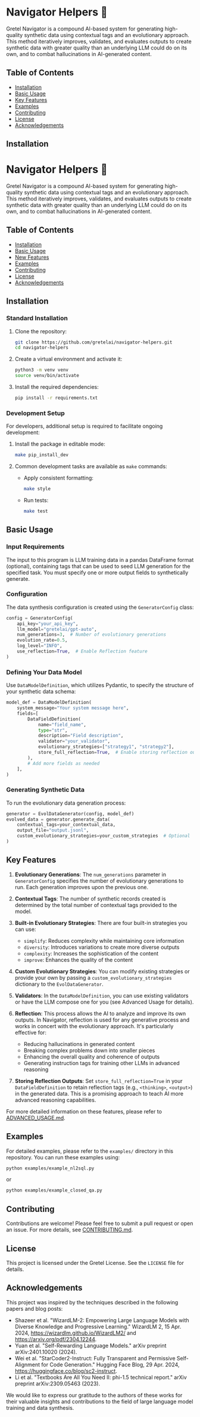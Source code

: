 # Navigator Helpers 🚀

Gretel Navigator is a compound AI-based system for generating high-quality synthetic data using contextual tags and an evolutionary approach. This method iteratively improves, validates, and evaluates outputs to create synthetic data with greater quality than an underlying LLM could do on its own, and to combat hallucinations in AI-generated content.

## Table of Contents

- [Installation](#installation)
- [Basic Usage](#basic-usage)
- [Key Features](#key-features)
- [Examples](#examples)
- [Contributing](#contributing)
- [License](#license)
- [Acknowledgements](#acknowledgements)

## Installation

# Navigator Helpers 🚀

Gretel Navigator is a compound AI-based system for generating high-quality synthetic data using contextual tags and an evolutionary approach. This method iteratively improves, validates, and evaluates outputs to create synthetic data with greater quality than an underlying LLM could do on its own, and to combat hallucinations in AI-generated content.

## Table of Contents

- [Installation](#installation)
- [Basic Usage](#basic-usage)
- [New Features](#new-features)
- [Examples](#examples)
- [Contributing](#contributing)
- [License](#license)
- [Acknowledgements](#acknowledgements)

## Installation

### Standard Installation

1. Clone the repository:
   ```bash
   git clone https://github.com/gretelai/navigator-helpers.git
   cd navigator-helpers
   ```

2. Create a virtual environment and activate it:
   ```bash
   python3 -m venv venv
   source venv/bin/activate
   ```

3. Install the required dependencies:
   ```bash
   pip install -r requirements.txt
   ```

### Development Setup

For developers, additional setup is required to facilitate ongoing development:

1. Install the package in editable mode:
   ```bash
   make pip_install_dev
   ```

2. Common development tasks are available as `make` commands:
   - Apply consistent formatting:
     ```bash
     make style
     ```
   - Run tests:
     ```bash
     make test
     ```

## Basic Usage

### Input Requirements

The input to this program is LLM training data in a pandas DataFrame format (optional), containing tags that can be used to seed LLM generation for the specified task. You must specify one or more output fields to synthetically generate.

### Configuration

The data synthesis configuration is created using the `GeneratorConfig` class:

```python
config = GeneratorConfig(
    api_key="your_api_key",
    llm_model="gretelai/gpt-auto",
    num_generations=3,  # Number of evolutionary generations
    evolution_rate=0.5,
    log_level="INFO",
    use_reflection=True,  # Enable Reflection feature
)
```

### Defining Your Data Model

Use `DataModelDefinition`, which utilizes Pydantic, to specify the structure of your synthetic data schema:

```python
model_def = DataModelDefinition(
    system_message="Your system message here",
    fields=[
        DataFieldDefinition(
            name="field_name",
            type="str",
            description="Field description",
            validator="your_validator",
            evolutionary_strategies=["strategy1", "strategy2"],
            store_full_reflection=True,  # Enable storing reflection outputs
        ),
        # Add more fields as needed
    ],
)
```

### Generating Synthetic Data

To run the evolutionary data generation process:

```python
generator = EvolDataGenerator(config, model_def)
evolved_data = generator.generate_data(
    contextual_tags=your_contextual_data,
    output_file="output.jsonl",
    custom_evolutionary_strategies=your_custom_strategies  # Optional
)
```

## Key Features

1. **Evolutionary Generations**: The `num_generations` parameter in `GeneratorConfig` specifies the number of evolutionary generations to run. Each generation improves upon the previous one.

2. **Contextual Tags**: The number of synthetic records created is determined by the total number of contextual tags provided to the model.

3. **Built-in Evolutionary Strategies**: There are four built-in strategies you can use:
   - `simplify`: Reduces complexity while maintaining core information
   - `diversity`: Introduces variations to create more diverse outputs
   - `complexity`: Increases the sophistication of the content
   - `improve`: Enhances the quality of the content

4. **Custom Evolutionary Strategies**: You can modify existing strategies or provide your own by passing a `custom_evolutionary_strategies` dictionary to the `EvolDataGenerator`.

5. **Validators**: In the `DataModelDefinition`, you can use existing validators or have the LLM compose one for you (see Advanced Usage for details).

6. **Reflection**: This process allows the AI to analyze and improve its own outputs. In Navigator, reflection is used for any generative process and works in concert with the evolutionary approach. It's particularly effective for:
   - Reducing hallucinations in generated content
   - Breaking complex problems down into smaller pieces
   - Enhancing the overall quality and coherence of outputs
   - Generating instruction tags for training other LLMs in advanced reasoning

7. **Storing Reflection Outputs**: Set `store_full_reflection=True` in your `DataFieldDefinition` to retain reflection tags (e.g., `<thinking>`, `<output>`) in the generated data. This is a promising approach to teach AI more advanced reasoning capabilities.

For more detailed information on these features, please refer to [ADVANCED_USAGE.md](ADVANCED_USAGE.md).

## Examples

For detailed examples, please refer to the `examples/` directory in this repository. You can run these examples using:

```bash
python examples/example_nl2sql.py
```

or

```bash
python examples/example_closed_qa.py
```

## Contributing

Contributions are welcome! Please feel free to submit a pull request or open an issue. For more details, see [CONTRIBUTING.md](CONTRIBUTING.md).

## License

This project is licensed under the Gretel License. See the `LICENSE` file for details.

## Acknowledgements

This project was inspired by the techniques described in the following papers and blog posts:

- Shazeer et al. "WizardLM-2: Empowering Large Language Models with Diverse Knowledge and Progressive Learning." WizardLM 2, 15 Apr. 2024, https://wizardlm.github.io/WizardLM2/ and https://arxiv.org/pdf/2304.12244.
- Yuan et al. "Self-Rewarding Language Models." arXiv preprint arXiv:2401.10020 (2024).
- Wei et al. "StarCoder2-Instruct: Fully Transparent and Permissive Self-Alignment for Code Generation." Hugging Face Blog, 29 Apr. 2024, https://huggingface.co/blog/sc2-instruct.
- Li et al. "Textbooks Are All You Need II: phi-1.5 technical report." arXiv preprint arXiv:2309.05463 (2023).

We would like to express our gratitude to the authors of these works for their valuable insights and contributions to the field of large language model training and data synthesis.
